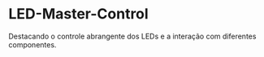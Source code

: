 # LED-Master-Control
Destacando o controle abrangente dos LEDs e a interação com diferentes componentes.
